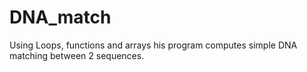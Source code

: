 # DNA_match
Using Loops, functions and arrays his program computes simple DNA matching between 2 sequences.
